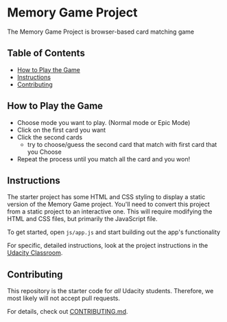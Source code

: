 # Memory Game Project

The Memory Game Project is browser-based card matching game

## Table of Contents

* [How to Play the Game](#howtoplay)
* [Instructions](#instructions)
* [Contributing](#contributing)

## <a name="howtoplay"></a>How to Play the Game
  * Choose mode you want to play. (Normal mode or Epic Mode)
  * Click on the first card you want
  * Click the second cards
    * try to choose/guess the second card that match with first card that you Choose
  * Repeat the process until you match all the card and you won!

## Instructions

The starter project has some HTML and CSS styling to display a static version of the Memory Game project. You'll need to convert this project from a static project to an interactive one. This will require modifying the HTML and CSS files, but primarily the JavaScript file.

To get started, open `js/app.js` and start building out the app's functionality

For specific, detailed instructions, look at the project instructions in the [Udacity Classroom](https://classroom.udacity.com/me).

## Contributing

This repository is the starter code for _all_ Udacity students. Therefore, we most likely will not accept pull requests.

For details, check out [CONTRIBUTING.md](CONTRIBUTING.md).
